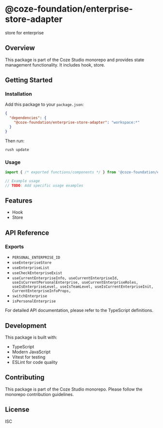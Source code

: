 # @coze-foundation/enterprise-store-adapter

store for enterprise

## Overview

This package is part of the Coze Studio monorepo and provides state management functionality. It includes hook, store.

## Getting Started

### Installation

Add this package to your `package.json`:

```json
{
  "dependencies": {
    "@coze-foundation/enterprise-store-adapter": "workspace:*"
  }
}
```

Then run:

```bash
rush update
```

### Usage

```typescript
import { /* exported functions/components */ } from '@coze-foundation/enterprise-store-adapter';

// Example usage
// TODO: Add specific usage examples
```

## Features

- Hook
- Store

## API Reference

### Exports

- `PERSONAL_ENTERPRISE_ID`
- `useEnterpriseStore`
- `useEnterpriseList`
- `useCheckEnterpriseExist`
- `useCurrentEnterpriseInfo,
  useCurrentEnterpriseId,
  useIsCurrentPersonalEnterprise,
  useCurrentEnterpriseRoles,
  useIsEnterpriseLevel,
  useIsTeamLevel,
  useIsCurrentEnterpriseInit,
  CurrentEnterpriseInfoProps,`
- `switchEnterprise`
- `isPersonalEnterprise`


For detailed API documentation, please refer to the TypeScript definitions.

## Development

This package is built with:

- TypeScript
- Modern JavaScript
- Vitest for testing
- ESLint for code quality

## Contributing

This package is part of the Coze Studio monorepo. Please follow the monorepo contribution guidelines.

## License

ISC
